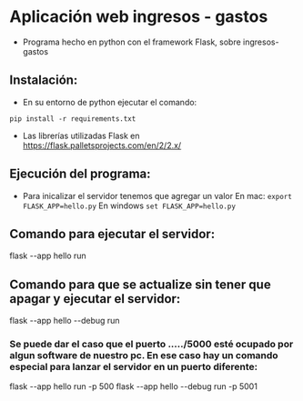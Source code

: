 # Aplicación web ingresos - gastos
- Programa hecho en python con el framework Flask, sobre ingresos-gastos

## Instalación:
- En su entorno de python ejecutar el comando:
```
pip install -r requirements.txt
```
- Las librerías utilizadas Flask en https://flask.palletsprojects.com/en/2/2.x/

## Ejecución del programa:
- Para inicalizar el servidor tenemos que agregar un valor
En mac: ```export FLASK_APP=hello.py```
En windows ```set FLASK_APP=hello.py```
## Comando para ejecutar el servidor:
flask --app hello run
## Comando para que se actualize sin tener que apagar y ejecutar el servidor:
flask --app hello --debug run
### Se puede dar el caso que el puerto ...../5000 esté ocupado por algun software de nuestro pc. En ese caso hay un comando especial para lanzar el servidor en un puerto diferente:
flask --app hello run -p 500
flask --app hello --debug run -p 5001